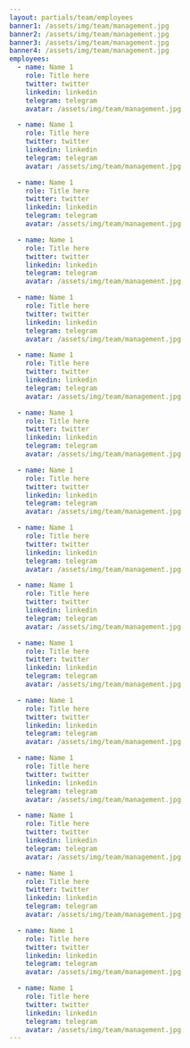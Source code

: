 ```yaml
---
layout: partials/team/employees
banner1: /assets/img/team/management.jpg
banner2: /assets/img/team/management.jpg
banner3: /assets/img/team/management.jpg
banner4: /assets/img/team/management.jpg
employees:
  - name: Name 1
    role: Title here
    twitter: twitter
    linkedin: linkedin
    telegram: telegram
    avatar: /assets/img/team/management.jpg

  - name: Name 1
    role: Title here
    twitter: twitter
    linkedin: linkedin
    telegram: telegram
    avatar: /assets/img/team/management.jpg

  - name: Name 1
    role: Title here
    twitter: twitter
    linkedin: linkedin
    telegram: telegram
    avatar: /assets/img/team/management.jpg

  - name: Name 1
    role: Title here
    twitter: twitter
    linkedin: linkedin
    telegram: telegram
    avatar: /assets/img/team/management.jpg

  - name: Name 1
    role: Title here
    twitter: twitter
    linkedin: linkedin
    telegram: telegram
    avatar: /assets/img/team/management.jpg

  - name: Name 1
    role: Title here
    twitter: twitter
    linkedin: linkedin
    telegram: telegram
    avatar: /assets/img/team/management.jpg

  - name: Name 1
    role: Title here
    twitter: twitter
    linkedin: linkedin
    telegram: telegram
    avatar: /assets/img/team/management.jpg

  - name: Name 1
    role: Title here
    twitter: twitter
    linkedin: linkedin
    telegram: telegram
    avatar: /assets/img/team/management.jpg

  - name: Name 1
    role: Title here
    twitter: twitter
    linkedin: linkedin
    telegram: telegram
    avatar: /assets/img/team/management.jpg

  - name: Name 1
    role: Title here
    twitter: twitter
    linkedin: linkedin
    telegram: telegram
    avatar: /assets/img/team/management.jpg

  - name: Name 1
    role: Title here
    twitter: twitter
    linkedin: linkedin
    telegram: telegram
    avatar: /assets/img/team/management.jpg

  - name: Name 1
    role: Title here
    twitter: twitter
    linkedin: linkedin
    telegram: telegram
    avatar: /assets/img/team/management.jpg

  - name: Name 1
    role: Title here
    twitter: twitter
    linkedin: linkedin
    telegram: telegram
    avatar: /assets/img/team/management.jpg

  - name: Name 1
    role: Title here
    twitter: twitter
    linkedin: linkedin
    telegram: telegram
    avatar: /assets/img/team/management.jpg

  - name: Name 1
    role: Title here
    twitter: twitter
    linkedin: linkedin
    telegram: telegram
    avatar: /assets/img/team/management.jpg

  - name: Name 1
    role: Title here
    twitter: twitter
    linkedin: linkedin
    telegram: telegram
    avatar: /assets/img/team/management.jpg

  - name: Name 1
    role: Title here
    twitter: twitter
    linkedin: linkedin
    telegram: telegram
    avatar: /assets/img/team/management.jpg
---
```

